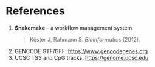 
# References

1. **Snakemake** – a workflow management system  
   > Köster J, Rahmann S. *Bioinformatics* (2012).
2. GENCODE GTF/GFF: https://www.gencodegenes.org 
3. UCSC TSS and CpG tracks: https://genome.ucsc.edu
